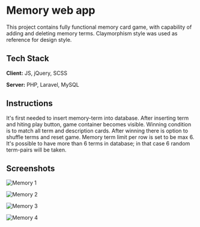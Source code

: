
# Memory web app

This project contains fully functional memory card game, with capability of adding and deleting memory terms. Claymorphism style was used as reference for design style.    


## Tech Stack

**Client:** JS, jQuery, SCSS

**Server:** PHP, Laravel, MySQL


## Instructions

It's first needed to insert memory-term into database. After inserting term and hiting play button, game container becomes visible. Winning condition is to match all term and description cards. After winning there is option to shuffle terms and reset game. Memory term limit per row is set to be max 6. It's possible to have more than 6 terms in database; in that case 6 random term-pairs will be taken. 


## Screenshots

![Memory 1](https://i.imgur.com/No0Mpu5.png)

![Memory 2](https://i.imgur.com/Pv1aElt.png)

![Memory 3](https://i.imgur.com/skGqGhC.png)

![Memory 4](https://i.imgur.com/VKA9RvS.png)

